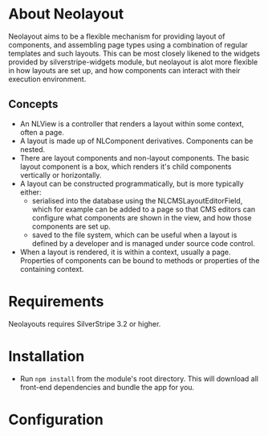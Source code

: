 About Neolayout
===============

Neolayout aims to be a flexible mechanism for providing layout of components, and assembling page types using a combination of regular templates and such layouts. This can be most closely likened to the widgets provided by silverstripe-widgets module, but neolayout is alot more flexible in how layouts are set up, and how components can interact with their execution environment.

Concepts
--------

 *  An NLView is a controller that renders a layout within some context,
    often a page.
 *  A layout is made up of NLComponent derivatives. Components can be nested.
 *  There are layout components and non-layout components. The basic layout
    component is a box, which renders it's child components vertically or
    horizontally.
 *  A layout can be constructed programmatically, but is more typically either:
     -  serialised into the database using the NLCMSLayoutEditorField, which
        for example can be added to a page so that CMS editors can configure
        what components are shown in the view, and how those components are
        set up.
     -  saved to the file system, which can be useful when a layout is defined
        by a developer and is managed under source code control.
 *  When a layout is rendered, it is within a context, usually a page.
    Properties of components can be bound to methods or properties of the
    containing context.

Requirements
============

Neolayouts requires SilverStripe 3.2 or higher.

Installation
============
 *  Run `npm install` from the module's root directory. This will download all
    front-end dependencies and bundle the app for you.

Configuration
=============